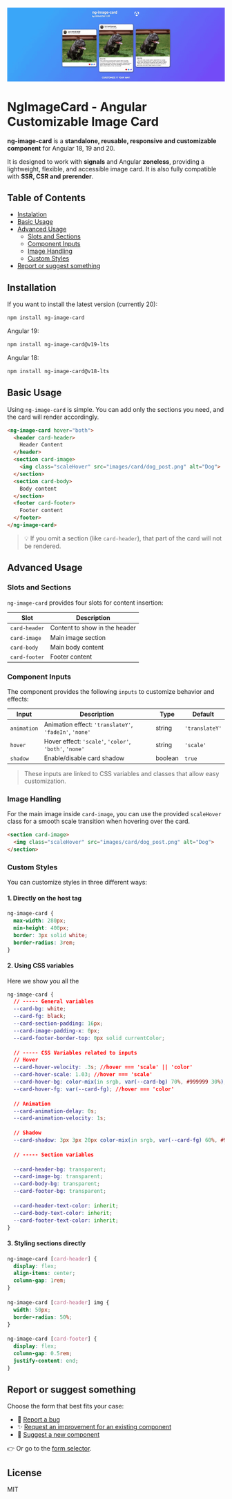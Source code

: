 <p align="center">
  <a href="https://www.npmjs.com/~universalux" target="_blank" rel="noreferrer noopener">
    <img src="https://github.com/universalux/uux-hub/blob/main/assets/components/angular/ng-image-card/ng-image-card-cover.gif?raw=true" alt="NgImageCard cover">
  </a>
</p>

# NgImageCard - Angular Customizable Image Card

**ng-image-card** is a **standalone, reusable, responsive and customizable component** for Angular 18, 19 and 20.

It is designed to work with **signals** and Angular **zoneless**, providing a lightweight, flexible, and accessible image card. It is also fully compatible with **SSR, CSR and prerender**.

## Table of Contents

* [Instalation](#installation)
* [Basic Usage](#basic-usage)
* [Advanced Usage](#advanced-usage)
  - [Slots and Sections](#slots-and-sections)
  - [Component Inputs](#component-inputs)
  - [Image Handling](#image-handling)
  - [Custom Styles](#custom-styles)
* [Report or suggest something](#report-or-suggest-something)

## Installation

If you want to install the latest version (currently 20):
```bash
npm install ng-image-card
```

Angular 19:
```bash
npm install ng-image-card@v19-lts
```

Angular 18:
```bash
npm install ng-image-card@v18-lts
```

## Basic Usage

Using `ng-image-card` is simple. You can add only the sections you need, and the card will render accordingly.

```html
<ng-image-card hover="both">
  <header card-header>
    Header Content
  </header>
  <section card-image>
    <img class="scaleHover" src="images/card/dog_post.png" alt="Dog">
  </section>
  <section card-body>
    Body content
  </section>
  <footer card-footer>
    Footer content
  </footer>
</ng-image-card>
```

> 💡 If you omit a section (like `card-header`), that part of the card will not be rendered.

## Advanced Usage

### Slots and Sections

`ng-image-card` provides four slots for content insertion:

| Slot           | Description                                  |
| -------------- | -------------------------------------------- |
| `card-header`  | Content to show in the header               |
| `card-image`   | Main image section                           |
| `card-body`    | Main body content                            |
| `card-footer`  | Footer content                               |

### Component Inputs

The component provides the following `inputs` to customize behavior and effects:

| Input       | Description                                  | Type                             | Default    |
| ----------- | -------------------------------------------- | -------------------------------- | ---------- |
| `animation` | Animation effect: `'translateY'`, `'fadeIn'`, `'none'` | string | `'translateY'` |
| `hover`     | Hover effect: `'scale'`, `'color'`, `'both'`, `'none'` | string | `'scale'` |
| `shadow`    | Enable/disable card shadow                   | boolean | `true` |

> These inputs are linked to CSS variables and classes that allow easy customization.

### Image Handling

For the main image inside `card-image`, you can use the provided `scaleHover` class for a smooth scale transition when hovering over the card.

```html
<section card-image>
  <img class="scaleHover" src="images/card/dog_post.png" alt="Dog">
</section>
```

### Custom Styles

You can customize styles in three different ways:

#### 1. Directly on the host tag

```css
ng-image-card {
  max-width: 280px;
  min-height: 400px;
  border: 3px solid white;
  border-radius: 3rem;
}
```

#### 2. Using CSS variables

Here we show you all the

```css
ng-image-card {
  // ----- General variables
  --card-bg: white;
  --card-fg: black;
  --card-section-padding: 16px;
  --card-image-padding-x: 0px;
  --card-footer-border-top: 0px solid currentColor;

  // ----- CSS Variables related to inputs
  // Hover
  --card-hover-velocity: .3s; //hover === 'scale' || 'color'
  --card-hover-scale: 1.03; //hover === 'scale'
  --card-hover-bg: color-mix(in srgb, var(--card-bg) 70%, #999999 30%); //hover === 'color'
  --card-hover-fg: var(--card-fg); //hover === 'color'

  // Animation
  --card-animation-delay: 0s;
  --card-animation-velocity: 1s;

  // Shadow
  --card-shadow: 3px 3px 20px color-mix(in srgb, var(--card-fg) 60%, #999999 40%);

  // ----- Section variables

  --card-header-bg: transparent;
  --card-image-bg: transparent;
  --card-body-bg: transparent;
  --card-footer-bg: transparent;

  --card-header-text-color: inherit;
  --card-body-text-color: inherit;
  --card-footer-text-color: inherit;
}
```

#### 3. Styling sections directly

```css
ng-image-card [card-header] {
  display: flex;
  align-items: center;
  column-gap: 1rem;
}

ng-image-card [card-header] img {
  width: 50px;
  border-radius: 50%;
}

ng-image-card [card-footer] {
  display: flex;
  column-gap: 0.5rem;
  justify-content: end;
}
```

## Report or suggest something

Choose the form that best fits your case:

- 🐞 [Report a bug](https://github.com/universalux/uux-hub/issues/new?assignees=aldaydev&labels=bug&template=angular_bug_report.yml)
- ✨ [Request an improvement for an existing component](https://github.com/universalux/uux-hub/issues/new?assignees=aldaydev&labels=bug&template=angular_feature_request.yml)
- 🧩 [Suggest a new component](https://github.com/universalux/uux-hub/issues/new?assignees=aldaydev&labels=bug&template=new_component_request.yml)

👉 Or go to the [form selector](https://github.com/universalux/uux-hub/issues/new/choose).

## License
MIT

